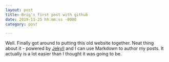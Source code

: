 ```yaml
---
layout: post
title: Brig's first post with github
date: 2019-11-25 hh:mm:ss -0000
category: post

---
```


Well. Finally got around to putting this old website together. Neat thing about it - powered by [Jekyll](http://jekyllrb.com) and I can use Markdown to author my posts. It actually is a lot easier than I thought it was going to be.
